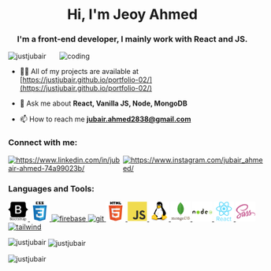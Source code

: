 <h1 align="center">Hi, I'm Jeoy Ahmed</h1>
<h3 align="center">I'm a front-end developer, I mainly work with React and JS.</h3>
<img align='right' alt='coding' width='400' src='https://media.tenor.com/GfSX-u7VGM4AAAAC/coding.gif'>

<p align="left"> <img src="https://komarev.com/ghpvc/?username=justjubair&label=Profile%20views&color=0e75b6&style=flat" alt="justjubair" /> </p>

- 👨‍💻 All of my projects are available at [https://justjubair.github.io/portfolio-02/](https://justjubair.github.io/portfolio-02/)

- 💬 Ask me about **React, Vanilla JS, Node, MongoDB**

- 📫 How to reach me **jubair.ahmed2838@gmail.com**

<h3 align="left">Connect with me:</h3>

<div style="display:flex; align-items:center;">
    <a margin-right="10px" href="https://www.linkedin.com/in/jubair-ahmed-74a99023b" target="blank"><img align="center" src="https://static-00.iconduck.com/assets.00/linkedin-icon-2048x2048-ya5g47j2.png" alt="https://www.linkedin.com/in/jubair-ahmed-74a99023b/" height="30" width="30" /></a>
  <a href="https://www.instagram.com/jubair_ahmeed/" target="blank"><img align="center" src="https://static-00.iconduck.com/assets.00/instagram-icon-512x512-r5v1c3ku.png" alt="https://www.instagram.com/jubair_ahmeed/" height="30" width="30" /></a>

</div>





<h3 align="left">Languages and Tools:</h3>
<p align="left"> <a href="https://getbootstrap.com" target="_blank" rel="noreferrer"> <img src="https://raw.githubusercontent.com/devicons/devicon/master/icons/bootstrap/bootstrap-plain-wordmark.svg" alt="bootstrap" width="40" height="40"/> </a> <a href="https://www.w3schools.com/css/" target="_blank" rel="noreferrer"> <img src="https://raw.githubusercontent.com/devicons/devicon/master/icons/css3/css3-original-wordmark.svg" alt="css3" width="40" height="40"/> </a> <a href="https://firebase.google.com/" target="_blank" rel="noreferrer"> <img src="https://www.vectorlogo.zone/logos/firebase/firebase-icon.svg" alt="firebase" width="40" height="40"/> </a> <a href="https://git-scm.com/" target="_blank" rel="noreferrer"> <img src="https://www.vectorlogo.zone/logos/git-scm/git-scm-icon.svg" alt="git" width="40" height="40"/> </a> <a href="https://www.w3.org/html/" target="_blank" rel="noreferrer"> <img src="https://raw.githubusercontent.com/devicons/devicon/master/icons/html5/html5-original-wordmark.svg" alt="html5" width="40" height="40"/> </a> <a href="https://developer.mozilla.org/en-US/docs/Web/JavaScript" target="_blank" rel="noreferrer"> <img src="https://raw.githubusercontent.com/devicons/devicon/master/icons/javascript/javascript-original.svg" alt="javascript" width="40" height="40"/> </a> <a href="https://www.linux.org/" target="_blank" rel="noreferrer"> <img src="https://raw.githubusercontent.com/devicons/devicon/master/icons/linux/linux-original.svg" alt="linux" width="40" height="40"/> </a> <a href="https://www.mongodb.com/" target="_blank" rel="noreferrer"> <img src="https://raw.githubusercontent.com/devicons/devicon/master/icons/mongodb/mongodb-original-wordmark.svg" alt="mongodb" width="40" height="40"/> </a> <a href="https://nodejs.org" target="_blank" rel="noreferrer"> <img src="https://raw.githubusercontent.com/devicons/devicon/master/icons/nodejs/nodejs-original-wordmark.svg" alt="nodejs" width="40" height="40"/> </a> <a href="https://reactjs.org/" target="_blank" rel="noreferrer"> <img src="https://raw.githubusercontent.com/devicons/devicon/master/icons/react/react-original-wordmark.svg" alt="react" width="40" height="40"/> </a> <a href="https://sass-lang.com" target="_blank" rel="noreferrer"> <img src="https://raw.githubusercontent.com/devicons/devicon/master/icons/sass/sass-original.svg" alt="sass" width="40" height="40"/> </a> <a href="https://tailwindcss.com/" target="_blank" rel="noreferrer"> <img src="https://www.vectorlogo.zone/logos/tailwindcss/tailwindcss-icon.svg" alt="tailwind" width="40" height="40"/> </a> </p>

<p><img align="left" src="https://github-readme-stats.vercel.app/api/top-langs?username=justjubair&show_icons=true&locale=en&layout=compact" alt="justjubair" /></p>

<p>&nbsp;<img align="center" src="https://github-readme-stats.vercel.app/api?username=justjubair&show_icons=true&locale=en" alt="justjubair" /></p>

<p><img align="center" src="https://github-readme-streak-stats.herokuapp.com/?user=justjubair&" alt="justjubair" /></p>
